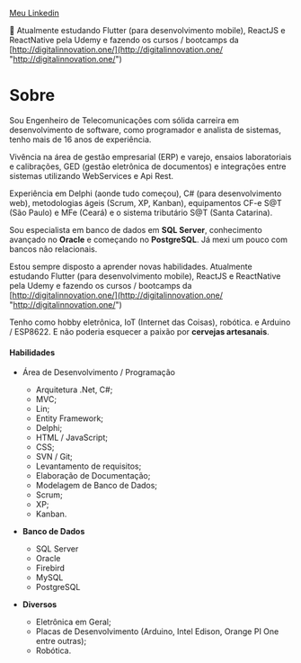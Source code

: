 [Meu Linkedin](https://www.linkedin.com/in/marlontiedt/ "Meu Linkedin")

🌱 Atualmente estudando Flutter (para desenvolvimento mobile), ReactJS e ReactNative pela Udemy e fazendo os cursos / bootcamps da [http://digitalinnovation.one/](http://digitalinnovation.one/ "http://digitalinnovation.one/")

# Sobre

Sou Engenheiro de Telecomunicações com sólida carreira em desenvolvimento de software, como programador e analista de sistemas, tenho mais de 16 anos de experiência.

Vivência na área de gestão empresarial (ERP) e varejo, ensaios laboratoriais e calibrações, GED (gestão eletrônica de documentos) e integrações entre sistemas utilizando WebServices e Api Rest.

Experiência em Delphi (aonde tudo começou), C# (para desenvolvimento web),  metodologias ágeis (Scrum, XP, Kanban), equipamentos CF-e S@T (São Paulo) e MFe (Ceará) e o sistema tributário S@T (Santa Catarina).

Sou especialista em banco de dados  em **SQL Server**, conhecimento avançado no **Oracle** e começando no **PostgreSQL**. Já mexi um pouco com bancos não relacionais.

Estou sempre disposto a aprender novas habilidades.
Atualmente estudando Flutter (para desenvolvimento mobile), ReactJS e ReactNative pela Udemy e fazendo os cursos / bootcamps da [http://digitalinnovation.one/](http://digitalinnovation.one/ "http://digitalinnovation.one/")

Tenho como hobby eletrônica, IoT (Internet das Coisas), robótica. e Arduino / ESP8622.
E não poderia esquecer a paixão por **cervejas artesanais**.

#### Habilidades 

- Área de Desenvolvimento / Programação
	- Arquitetura .Net, C#;
	- MVC;
	- Lin;
	- Entity Framework;
	- Delphi;
	- HTML / JavaScript;
	- CSS;
	- SVN / Git;
	- Levantamento de requisitos;
	- Elaboração de Documentação;
	- Modelagem de Banco de Dados; 
	- Scrum; 
	- XP; 
	- Kanban.

- **Banco de Dados**
	- SQL Server
	- Oracle
	- Firebird
	- MySQL
	- PostgreSQL

- **Diversos**
	- Eletrônica em Geral; 
	- Placas de Desenvolvimento (Arduino, Intel Edison, Orange PI One entre outras);
	- Robótica.



<!--
**TiedtTech/TiedtTech** is a ✨ _special_ ✨ repository because its `README.md` (this file) appears on your GitHub profile.


### Hi there 👋


Here are some ideas to get you started:



- 👯 I’m looking to collaborate on ...
- 🤔 I’m looking for help with ...
- 💬 Ask me about ...
- 📫 How to reach me: ...
- 😄 Pronouns: ...
- ⚡ Fun fact: ...
-->
